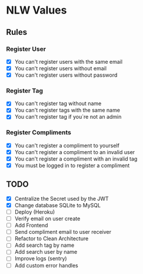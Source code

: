# NLW Values

## Rules

### Register User

- [x] You can't register users with the same email
- [x] You can't register users without email
- [x] You can't register users without password

### Register Tag

- [x] You can't register tag without name
- [x] You can't register tags with the same name
- [x] You can't register tag if you`re not an admin

### Register Compliments

- [x] You can't register a compliment to yourself
- [x] You can't register a compliment to an invalid user
- [x] You can't register a compliment with an invalid tag
- [x] You must be logged in to register a compliment

## TODO

- [x] Centralize the Secret used by the JWT
- [x] Change database SQLite to MySQL
- [ ] Deploy (Heroku)
- [ ] Verify email on user create
- [ ] Add Frontend
- [ ] Send compliment email to user receiver
- [ ] Refactor to Clean Architecture
- [ ] Add search tag by name
- [ ] Add search user by name
- [ ] Improve logs (sentry)
- [ ] Add custom error handles
